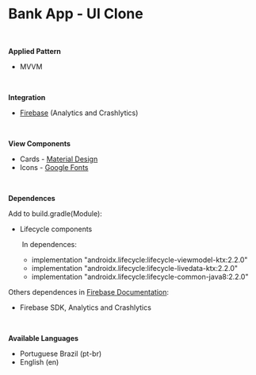 # Bank App - UI Clone



&nbsp;

**Applied Pattern**

* MVVM

&nbsp;



**Integration**

* [Firebase](https://console.firebase.google.com/) (Analytics and Crashlytics)

&nbsp;



**View Components**

* Cards - [Material Design](https://material.io/design) 
* Icons - [Google Fonts](https://fonts.google.com/icons)

&nbsp;



**Dependences**

Add to build.gradle(Module):

* Lifecycle components
  
  ​	In dependences:
  
  * implementation "androidx.lifecycle:lifecycle-viewmodel-ktx:2.2.0"
  * implementation "androidx.lifecycle:lifecycle-livedata-ktx:2.2.0"
  * implementation "androidx.lifecycle:lifecycle-common-java8:2.2.0"

Others dependences in [Firebase Documentation](https://firebase.google.com/docs/):

* Firebase SDK, Analytics and Crashlytics

&nbsp;



**Available Languages**

* Portuguese Brazil (pt-br)
* English (en)

